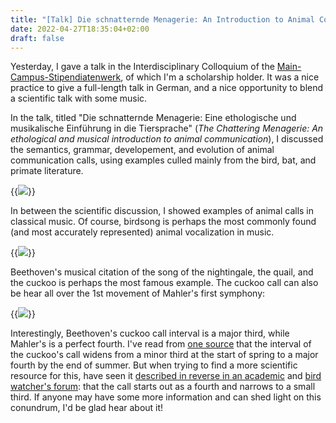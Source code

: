 ```yaml
---
title: "[Talk] Die schnatternde Menagerie: An Introduction to Animal Communiation"
date: 2022-04-27T18:35:04+02:00
draft: false
---
```


Yesterday, I gave a talk in the Interdisciplinary Colloquium of the [Main-Campus-Stipendiatenwerk](https://www.main-campus.de/), of which I'm a scholarship holder. It was a nice practice to give a full-length talk in German, and a nice opportunity to blend a scientific talk with some music. 

In the talk, titled "Die schnatternde Menagerie: Eine ethologische und musikalische Einführung in die Tiersprache" (_The Chattering Menagerie: An ethological and musical introduction to animal communication_), I discussed the semantics, grammar, developement, and evolution of animal communication calls, using examples culled mainly from the bird, bat, and primate literature.

{{<image src="/Menagerie_2022.jpg">}}

In between the scientific discussion, I showed examples of animal calls in classical music. Of course, birdsong is perhaps the most commonly found (and most accurately represented) animal vocalization in music. 

{{<image src="/Menagerie_2022_Beethoven.png">}}

Beethoven's musical citation of the song of the nightingale, the quail, and the cuckoo is perhaps the most famous example. The cuckoo call can also be hear all over the 1st movement of Mahler's first symphony: 

{{<image src="/Menagerie_2022_Mahler.jpg">}}


Interestingly, Beethoven's cuckoo call interval is a major third, while Mahler's is a perfect fourth. I've read from [one source](https://www.losdoggies.com/Crap/Musical-Times_cuckoo.gif) that the interval of the cuckoo's call widens from a minor third at the start of spring to a major fourth by the end of summer. But when trying to find a more scientific resource for this, have seen it [described in reverse in an academic](https://www.jstor.org/stable/738212) and [bird watcher's forum](https://www.birdforum.net/threads/on-hearing-the-first-cuckoo-in-spring.16216/): that the call starts out as a fourth and narrows to a small third. If anyone may have some more information and can shed light on this conundrum, I'd be glad hear about it!